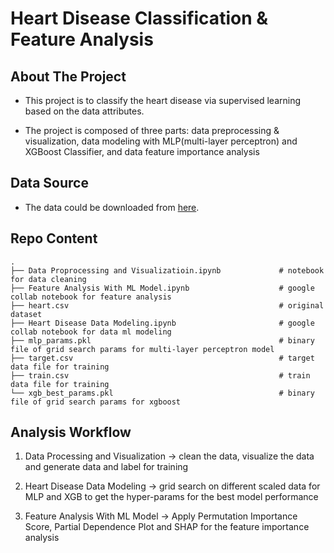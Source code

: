 # Heart Disease Classification & Feature Analysis

## About The Project 
- This project is to classify the heart disease via supervised learning based on the data attributes. 


- The project is composed of three parts: data preprocessing & visualization,  data modeling with MLP(multi-layer perceptron) and XGBoost Classifier, 
and data feature importance analysis


## Data Source
- The data could be downloaded from [here](https://www.kaggle.com/ronitf/heart-disease-uci).

## Repo Content
    
    
    .
    ├── Data Proprocessing and Visualizatioin.ipynb             # notebook for data cleaning 
    ├── Feature Analysis With ML Model.ipynb                    # google collab notebook for feature analysis
    ├── heart.csv                                               # original dataset
    ├── Heart Disease Data Modeling.ipynb                       # google collab notebook for data ml modeling
    ├── mlp_params.pkl                                          # binary file of grid search params for multi-layer perceptron model
    ├── target.csv                                              # target data file for training
    ├── train.csv                                               # train data file for training
    └── xgb_best_params.pkl                                     # binary file of grid search params for xgboost

## Analysis Workflow
1. Data Processing and Visualization -> clean the data, visualize the data and generate data and label for training

2. Heart Disease Data Modeling -> grid search on different scaled data for MLP and XGB to get the hyper-params for the best model performance

3. Feature Analysis With ML Model -> Apply Permutation Importance Score, Partial Dependence Plot and SHAP for the feature importance analysis
